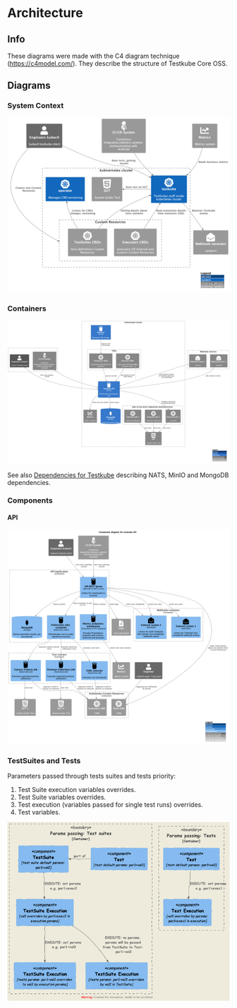 # Architecture

## Info

These diagrams were made with the C4 diagram technique
(<https://c4model.com/>). They describe the structure of Testkube Core OSS.

## Diagrams

### System Context

![testkube system context diagram](../img/system-context.png)

### Containers

![testkube container diagram](../img/containers.png)

See also [Dependencies for Testkube](../articles/testkube-dependencies.md) describing NATS, MinIO and MongoDB dependencies.

### Components

#### API

![API](../img/components_api.png)

### TestSuites and Tests

Parameters passed through tests suites and tests priority: 

1. Test Suite execution variables overrides.
2. Test Suite variables overrides.
3. Test execution (variables passed for single test runs) overrides.
4. Test variables.


![variables passing](../img/params-passing.png)
